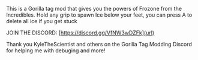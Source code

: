 This is a Gorilla tag mod that gives you the powers of Frozone from the Incredibles.
Hold any grip to spawn Ice below your feet, you can press A to delete all ice if you get stuck

JOIN THE DISCORD: [https://discord.gg/VfNW3wDZFk](url)

Thank you KyleTheScientist and others on the Gorilla Tag Modding Discord for helping me with debuging and more!
